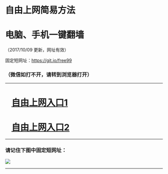 ﻿# 自由上网简易方法

# 电脑、手机一键翻墙

（2017/10/09 更新，网址有效）

固定短网址：https://git.io/free99

### （微信如打不开，请转到浏览器打开）


***





# &nbsp;&nbsp; <a href="http://ft3130415662.fwq-tz-1001.info/fwqtz01.html?t=100900116464 " target="_blank">自由上网入口1</a>
# &nbsp;&nbsp; <a href="http://ft2602125119.fwq-tz-1002.info/fwqtz02.html?t=10090014167 " target="_blank">自由上网入口2</a>
***

### 请记住下图中固定短网址：

<img src="https://s3-us-west-2.amazonaws.com/fwq-1001/yjfq-20170905okok.png" /> 


***

